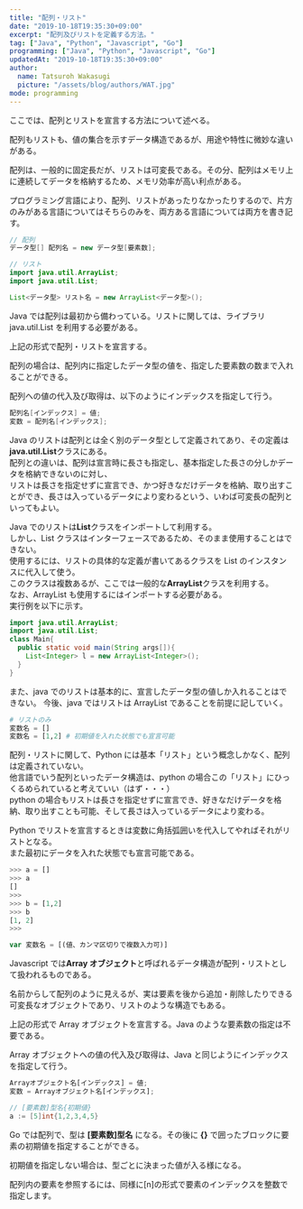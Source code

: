 ```yaml
---
title: "配列・リスト"
date: "2019-10-18T19:35:30+09:00"
excerpt: "配列及びリストを定義する方法。"
tag: ["Java", "Python", "Javascript", "Go"]
programming: ["Java", "Python", "Javascript", "Go"]
updatedAt: "2019-10-18T19:35:30+09:00"
author:
  name: Tatsuroh Wakasugi
  picture: "/assets/blog/authors/WAT.jpg"
mode: programming
---
```


ここでは、配列とリストを宣言する方法について述べる。

配列もリストも、値の集合を示すデータ構造であるが、用途や特性に微妙な違いがある。

配列は、一般的に固定長だが、リストは可変長である。その分、配列はメモリ上に連続してデータを格納するため、メモリ効率が高い利点がある。

プログラミング言語により、配列、リストがあったりなかったりするので、片方のみがある言語についてはそちらのみを、両方ある言語については両方を書き記す。

<div class="note_content_by_programming_language" id="note_content_Java">

```java
// 配列
データ型[] 配列名 = new データ型[要素数];

// リスト
import java.util.ArrayList;
import java.util.List;

List<データ型> リスト名 = new ArrayList<データ型>();
```

Java では配列は最初から備わっている。リストに関しては、ライブラリ java.util.List を利用する必要がある。

上記の形式で配列・リストを宣言する。

配列の場合は、配列内に指定したデータ型の値を、指定した要素数の数まで入れることができる。

配列への値の代入及び取得は、以下のようにインデックスを指定して行う。

```java
配列名[インデックス] = 値;
変数 = 配列名[インデックス];
```

Java のリストは配列とは全く別のデータ型として定義されてあり、その定義は**java.util.List**クラスにある。  
配列との違いは、配列は宣言時に長さも指定し、基本指定した長さの分しかデータを格納できないのに対し、  
リストは長さを指定せずに宣言でき、かつ好きなだけデータを格納、取り出すことができ、長さは入っているデータにより変わるという、いわば可変長の配列といってもよい。

Java でのリストは**List**クラスをインポートして利用する。  
しかし、List クラスはインターフェースであるため、そのまま使用することはできない。  
使用するには、リストの具体的な定義が書いてあるクラスを List のインスタンスに代入して使う。  
このクラスは複数あるが、ここでは一般的な**ArrayList**クラスを利用する。  
なお、ArrayList も使用するにはインポートする必要がある。  
実行例を以下に示す。

```java
import java.util.ArrayList;
import java.util.List;
class Main{
  public static void main(String args[]){
    List<Integer> l = new ArrayList<Integer>();
  }
}
```

また、java でのリストは基本的に、宣言したデータ型の値しか入れることはできない。
今後、java ではリストは ArrayList であることを前提に記していく。

</div>
<div class="note_content_by_programming_language" id="note_content_Python">

```python
# リストのみ
変数名 = []
変数名 = [1,2] # 初期値を入れた状態でも宣言可能
```

配列・リストに関して、Python には基本「リスト」という概念しかなく、配列は定義されていない。  
他言語でいう配列といったデータ構造は、python の場合この「リスト」にひっくるめられていると考えていい（はず・・・）  
python の場合もリストは長さを指定せずに宣言でき、好きなだけデータを格納、取り出すことも可能、そして長さは入っているデータにより変わる。

Python でリストを宣言するときは変数に角括弧囲いを代入してやればそれがリストとなる。  
また最初にデータを入れた状態でも宣言可能である。

```python
>>> a = []
>>> a
[]
>>>
>>> b = [1,2]
>>> b
[1, 2]
>>>
```

</div>
<div class="note_content_by_programming_language" id="note_content_Javascript">

```javascript
var 変数名 = [(値、カンマ区切りで複数入力可)]
```

Javascript では**Array オブジェクト**と呼ばれるデータ構造が配列・リストとして扱われるものである。

名前からして配列のように見えるが、実は要素を後から追加・削除したりできる可変長なオブジェクトであり、リストのような構造でもある。

上記の形式で Array オブジェクトを宣言する。Java のような要素数の指定は不要である。

Array オブジェクトへの値の代入及び取得は、Java と同じようにインデックスを指定して行う。

```javascript
Arrayオブジェクト名[インデックス] = 値;
変数 = Arrayオブジェクト名[インデックス];
```

</div>
<div class="note_content_by_programming_language" id="note_content_Go">

```go
// [要素数]型名{初期値}
a := [5]int{1,2,3,4,5}
```

Go では配列で、型は **[要素数]型名** になる。その後に **{}** で囲ったブロックに要素の初期値を指定することができる。

初期値を指定しない場合は、型ごとに決まった値が入る様になる。

配列内の要素を参照するには、同様に[n]の形式で要素のインデックスを整数で指定します。

</div>
